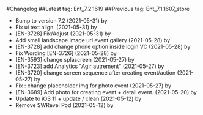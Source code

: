 #Changelog
##Latest tag: Ent_7.2.1619
##Previous tag: Ent_7.1.1607_store
* Bump to version 7.2 (2021-05-31) by <Jr>
* Fix ui text align. (2021-05-31) by <Jr>
* [EN-3728] Fix/Adjust (2021-05-31) by <Jr>
* Add small landscape image url event gallery (2021-05-28) by <Jr>
* [EN-3728] add change phone option inside login VC (2021-05-28) by <Jr>
* Fix Wording [EN-3726] (2021-05-28) by <Jr>
* [EN-3593] change splascreen (2021-05-27) by <Jr>
* [EN-3723] add Analytics "Agir autrement" (2021-05-27) by <Jr>
* [EN-3720] change screen sequence after creating event/action (2021-05-27) by <Jr>
* Fix : change placeholder img for photo event (2021-05-27) by <Jr>
* [EN-3689] Add photo for creating event + detail event. (2021-05-20) by <Jr>
* Update to iOS 11 + update / clean (2021-05-12) by <Jr>
* Remove SWRevel Pod (2021-05-12) by <Jr>
